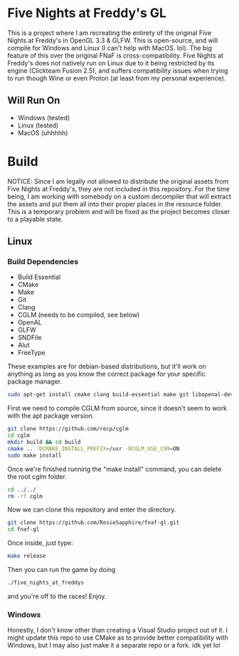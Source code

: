 # Five Nights at Freddy's GL
This is a project where I am recreating the entirety of the original Five Nights at Freddy's in OpenGL 3.3 & GLFW. This is open-source, and
will compile for Windows and Linux (I can't help with MacOS. lol). The big feature of this over the original FNaF is cross-compatibility.
Five Nights at Freddy's does not natively run on Linux due to it being restricted by its engine (Clickteam Fusion 2.5), and suffers compatibility
issues when trying to run though Wine or even Proton (at least from my personal experience).

## Will Run On
* Windows (tested)
* Linux   (tested)
* MacOS   (uhhhhh)

# Build
NOTICE: Since I am legally not allowed to distribute the original assets from Five Nights at Freddy's, they are not included in this repository.
For the time being, I am working with somebody on a custom decompiler that will extract the assets and put them all into their proper places
in the resource folder. This is a temporary problem and will be fixed as the project becomes closer to a playable state.
## Linux
### Build Dependencies
* Build Essential
* CMake
* Make
* Git
* Clang
* CGLM (needs to be compiled, see below)
* OpenAL
* GLFW
* SNDFile
* Alut
* FreeType

These examples are for debian-based distributions, but it'll work on anything as long as you know the correct package for your specific package manager.
```bash
sudo apt-get install cmake clang build-essential make git libopenal-dev libglfw3-dev libsndfile-dev libalut-dev libfreetype-dev
```

First we need to compile CGLM from source, since it doesn't seem to work with the apt package version.
```bash
git clone https://github.com/recp/cglm
cd cglm
mkdir build && cd build
cmake .. -DCMAKE_INSTALL_PREFIX=/usr -DCGLM_USE_C99=ON
sudo make install
```

Once we're finished running the "make install" command, you can delete the root cglm folder.
```bash
cd ../../
rm -rf cglm
```

Now we can clone this repository and enter the directory.
```bash
git clone https://github.com/RosieSapphire/fnaf-gl.git
cd fnaf-gl
```

Once inside, just type:
```bash
make release
```

Then you can run the game by doing
```bash
./five_nights_at_freddys
```
and you're off to the races! Enjoy.

### Windows
Honestly, I don't know other than creating a Visual Studio project out of it. I might update this repo to use CMake as to provide better
compatibility with Windows, but I may also just make it a separate repo or a fork. idk yet lol
